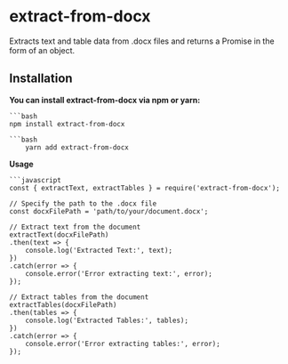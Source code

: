 # extract-from-docx

Extracts text and table data from .docx files and returns a Promise in the form of an object.

## Installation

**You can install extract-from-docx via npm or yarn:**

    ```bash
    npm install extract-from-docx

    ```bash
        yarn add extract-from-docx

**Usage**

    ```javascript
    const { extractText, extractTables } = require('extract-from-docx');

    // Specify the path to the .docx file
    const docxFilePath = 'path/to/your/document.docx';

    // Extract text from the document
    extractText(docxFilePath)
    .then(text => {
        console.log('Extracted Text:', text);
    })
    .catch(error => {
        console.error('Error extracting text:', error);
    });

    // Extract tables from the document
    extractTables(docxFilePath)
    .then(tables => {
        console.log('Extracted Tables:', tables);
    })
    .catch(error => {
        console.error('Error extracting tables:', error);
    });